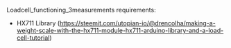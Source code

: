 Loadcell_functioning_3measurements requirements:
- HX711 Library (https://steemit.com/utopian-io/@drencolha/making-a-weight-scale-with-the-hx711-module-hx711-arduino-library-and-a-load-cell-tutorial)
